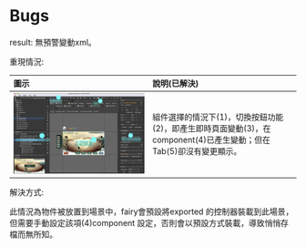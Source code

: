 # Bugs

result: 無預警變動xml。

重現情況:

| 圖示 | 說明\(已解決\) |
| :--- | :--- |
| ![](.gitbook/assets/bug01.jpg) | 組件選擇的情況下\(1\)，切換按鈕功能\(2\)，即產生即時頁面變動\(3\)，在component\(4\)已產生變動；但在Tab\(5\)卻沒有變更顯示。 |

解決方式: 

此情況為物件被放置到場景中，fairy會預設將exported 的控制器裝載到此場景，但需要手動設定該項\(4\)component 設定，否則會以預設方式裝載，導致悄悄存檔而無所知。                                 

